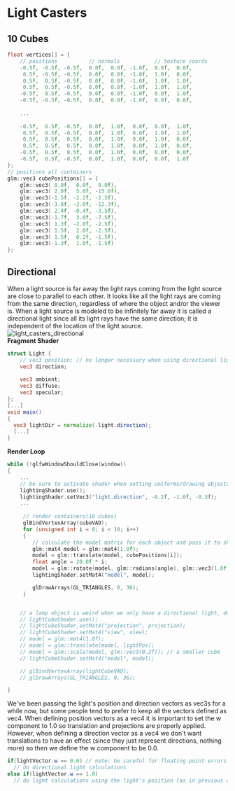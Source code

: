 # Light Casters
## 10 Cubes
```C++
float vertices[] = {
    // positions          // normals           // texture coords
    -0.5f, -0.5f, -0.5f,  0.0f,  0.0f, -1.0f,  0.0f,  0.0f,
     0.5f, -0.5f, -0.5f,  0.0f,  0.0f, -1.0f,  1.0f,  0.0f,
     0.5f,  0.5f, -0.5f,  0.0f,  0.0f, -1.0f,  1.0f,  1.0f,
     0.5f,  0.5f, -0.5f,  0.0f,  0.0f, -1.0f,  1.0f,  1.0f,
    -0.5f,  0.5f, -0.5f,  0.0f,  0.0f, -1.0f,  0.0f,  1.0f,
    -0.5f, -0.5f, -0.5f,  0.0f,  0.0f, -1.0f,  0.0f,  0.0f,
    
    ...
    
    -0.5f,  0.5f, -0.5f,  0.0f,  1.0f,  0.0f,  0.0f,  1.0f,
     0.5f,  0.5f, -0.5f,  0.0f,  1.0f,  0.0f,  1.0f,  1.0f,
     0.5f,  0.5f,  0.5f,  0.0f,  1.0f,  0.0f,  1.0f,  0.0f,
     0.5f,  0.5f,  0.5f,  0.0f,  1.0f,  0.0f,  1.0f,  0.0f,
    -0.5f,  0.5f,  0.5f,  0.0f,  1.0f,  0.0f,  0.0f,  0.0f,
    -0.5f,  0.5f, -0.5f,  0.0f,  1.0f,  0.0f,  0.0f,  1.0f
};
// positions all containers
glm::vec3 cubePositions[] = {
    glm::vec3( 0.0f,  0.0f,  0.0f),
    glm::vec3( 2.0f,  5.0f, -15.0f),
    glm::vec3(-1.5f, -2.2f, -2.5f),
    glm::vec3(-3.8f, -2.0f, -12.3f),
    glm::vec3( 2.4f, -0.4f, -3.5f),
    glm::vec3(-1.7f,  3.0f, -7.5f),
    glm::vec3( 1.3f, -2.0f, -2.5f),
    glm::vec3( 1.5f,  2.0f, -2.5f),
    glm::vec3( 1.5f,  0.2f, -1.5f),
    glm::vec3(-1.3f,  1.0f, -1.5f)
};
```
## Directional
When a light source is far away the light rays coming from the light source are close to parallel to each other. 
It looks like all the light rays are coming from the same direction, regardless of where the object and/or the viewer is. 
When a light source is modeled to be infinitely far away it is called a directional light since all its light rays have the same direction; 
it is independent of the location of the light source.  
![light_casters_directional](https://user-images.githubusercontent.com/98029669/213847809-0851b066-097f-469a-b82e-2c05dd48733b.png)  
__Fragment Shader__
```GLSL
struct Light {
    // vec3 position; // no longer necessary when using directional lights.
    vec3 direction;
  
    vec3 ambient;
    vec3 diffuse;
    vec3 specular;
};
[...]
void main()
{
  vec3 lightDir = normalize(-light.direction);
  [...]
}
```
__Render Loop__
```C++
while (!glfwWindowShouldClose(window))
{
    ...
    // be sure to activate shader when setting uniforms/drawing objects
    lightingShader.use();
    lightingShader.setVec3("light.direction", -0.2f, -1.0f, -0.3f);
    ...
    
     // render containers(10 cubes)
     glBindVertexArray(cubeVAO);
     for (unsigned int i = 0; i < 10; i++)
     {
        // calculate the model matrix for each object and pass it to shader before drawing
        glm::mat4 model = glm::mat4(1.0f);
        model = glm::translate(model, cubePositions[i]);
        float angle = 20.0f * i;
        model = glm::rotate(model, glm::radians(angle), glm::vec3(1.0f, 0.3f, 0.5f));
        lightingShader.setMat4("model", model);

        glDrawArrays(GL_TRIANGLES, 0, 36);
     }


    // a lamp object is weird when we only have a directional light, don't render the light object(the white cube)
    // lightCubeShader.use();
    // lightCubeShader.setMat4("projection", projection);
    // lightCubeShader.setMat4("view", view);
    // model = glm::mat4(1.0f);
    // model = glm::translate(model, lightPos);
    // model = glm::scale(model, glm::vec3(0.2f)); // a smaller cube
    // lightCubeShader.setMat4("model", model);

    // glBindVertexArray(lightCubeVAO);
    // glDrawArrays(GL_TRIANGLES, 0, 36);

}
```
We've been passing the light's position and direction vectors as vec3s for a while now, but some people tend to prefer to keep all the vectors defined as vec4. 
When defining position vectors as a vec4 it is important to set the w component to 1.0 so translation and projections are properly applied. 
However, when defining a direction vector as a vec4 we don't want translations to have an effect (since they just represent directions, nothing more) so then we define the w component to be 0.0.

```GLSL
if(lightVector.w == 0.0) // note: be careful for floating point errors
  // do directional light calculations
else if(lightVector.w == 1.0)
  // do light calculations using the light's position (as in previous chapters)
``` 
 

